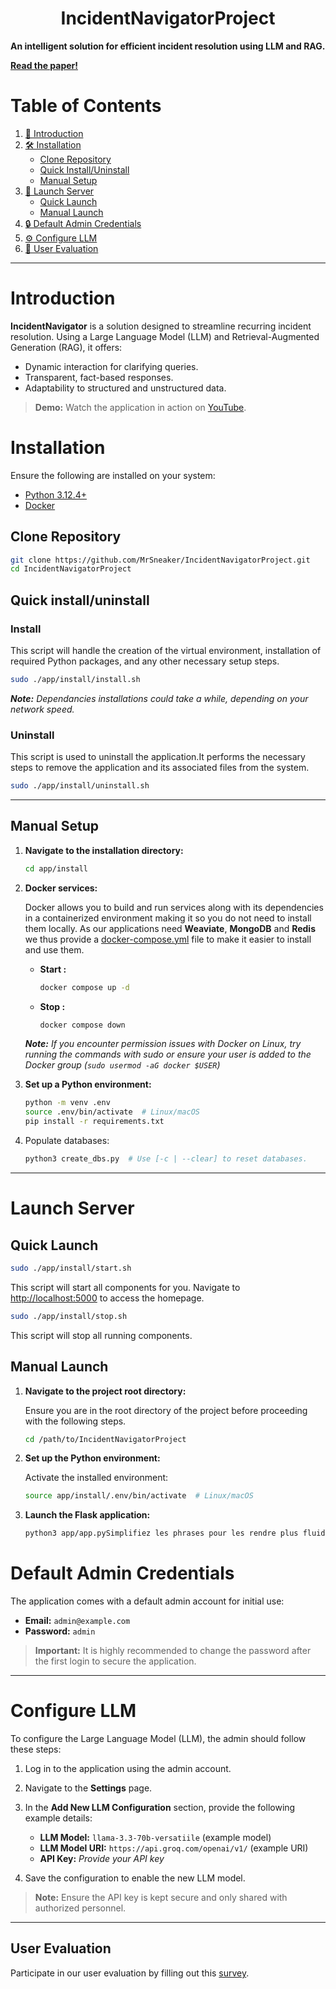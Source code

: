 <h1 align="center">IncidentNavigatorProject</h1>

**An intelligent solution for efficient incident resolution using LLM and RAG.**

[**Read the paper!**](paper_cc3_grp4.pdf)

# Table of Contents

1. [📖 Introduction](#introduction)
2. [🛠️ Installation](#installation)
   - [Clone Repository](#clone-repository)
   - [Quick Install/Uninstall](#quick-installuninstall)
   - [Manual Setup](#manual-setup)
3. [🔧 Launch Server](#launch-server)
   - [Quick Launch](#quick-launch)
   - [Manual Launch](#manual-launch)
4. [🔒 Default Admin Credentials](#default-admin-credentials)
5. [⚙️ Configure LLM](#configure-llm)
6. [📝 User Evaluation](#user-evaluation)

---

# Introduction

**IncidentNavigator** is a solution designed to streamline recurring incident resolution. Using a Large Language Model (LLM) and Retrieval-Augmented Generation (RAG), it offers:

- Dynamic interaction for clarifying queries.
- Transparent, fact-based responses.
- Adaptability to structured and unstructured data.

> **Demo:** Watch the application in action on [YouTube](https://www.youtube.com/watch?v=WaN5e42Wt4U).

# Installation

Ensure the following are installed on your system:

- [Python 3.12.4+](https://www.python.org/downloads/)
- [Docker](https://www.docker.com/)

## Clone Repository

```bash
git clone https://github.com/MrSneaker/IncidentNavigatorProject.git
cd IncidentNavigatorProject
```

## Quick install/uninstall

### Install

   This script will handle the creation of the virtual environment, installation of required Python packages, and any other necessary setup steps.

   ```bash
   sudo ./app/install/install.sh
   ```

   ***Note:*** *Dependancies installations could take a while, depending on your network speed.*

### Uninstall

   This script is used to uninstall the application.It performs the necessary steps to remove the application and its associated files from the system.

   ```bash
   sudo ./app/install/uninstall.sh
   ```

---

## Manual Setup

1. **Navigate to the installation directory:**

   ```bash
   cd app/install
   ```

2. **Docker services:**

   Docker allows you to build and run services along with its dependencies in a containerized environment making it so you do not need to install them locally. As our applications need **Weaviate**, **MongoDB** and **Redis** we thus provide a [docker-compose.yml](app/install/docker-compose.yml) file to make it easier to install and use them.

   - **Start :**

      ```bash
      docker compose up -d
      ```

   - **Stop :**

      ```bash
      docker compose down
      ```

   ***Note:*** *If you encounter permission issues with Docker on Linux, try running the commands with sudo or ensure your user is added to the Docker group (`sudo usermod -aG docker $USER`)*

3. **Set up a Python environment:**

   ```bash
   python -m venv .env
   source .env/bin/activate  # Linux/macOS
   pip install -r requirements.txt
   ```

4. Populate databases:

   ```bash
   python3 create_dbs.py  # Use [-c | --clear] to reset databases.
   ```

---

# Launch Server

## Quick Launch

```bash
sudo ./app/install/start.sh
```

This script will start all components for you. Navigate to [http://localhost:5000](http://localhost:5000) to access the homepage.

```bash
sudo ./app/install/stop.sh
```

This script will stop all running components.
  
## Manual Launch

  1. **Navigate to the project root directory:**

      Ensure you are in the root directory of the project before proceeding with the following steps.

      ```bash
      cd /path/to/IncidentNavigatorProject
      ```

  2. **Set up the Python environment:**

      Activate the installed environment:

      ```bash
      source app/install/.env/bin/activate  # Linux/macOS
      ```

  3. **Launch the Flask application:**

      ```bash
      python3 app/app.pySimplifiez les phrases pour les rendre plus fluides en français. Par exemple :lhost:5000, you will be directed to the homepage.

# Default Admin Credentials

The application comes with a default admin account for initial use:

- **Email:** `admin@example.com`
- **Password:** `admin`

> **Important:** It is highly recommended to change the password after the first login to secure the application.


---

# Configure LLM

To configure the Large Language Model (LLM), the admin should follow these steps:

1. Log in to the application using the admin account.
2. Navigate to the **Settings** page.
3. In the **Add New LLM Configuration** section, provide the following example details:
   - **LLM Model:** `llama-3.3-70b-versatiile` (example model)
   - **LLM Model URI:** `https://api.groq.com/openai/v1/` (example URI)
   - **API Key:** *Provide your API key*

4. Save the configuration to enable the new LLM model.

> **Note:** Ensure the API key is kept secure and only shared with authorized personnel.

---

## User Evaluation

Participate in our user evaluation by filling out this [survey](https://docs.google.com/forms/d/e/1FAIpQLSeJjsLwA0piXQqG0LpePXWf8MYUIZXKDx7mvkezLxrdCmWIYQ/viewform?usp=header).
